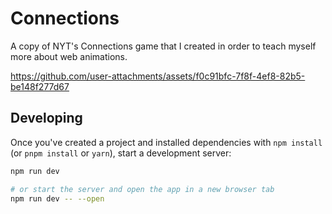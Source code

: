 # Connections

A copy of NYT's Connections game that I created in order to teach myself more about web animations.

https://github.com/user-attachments/assets/f0c91bfc-7f8f-4ef8-82b5-be148f277d67

## Developing

Once you've created a project and installed dependencies with `npm install` (or `pnpm install` or `yarn`), start a development server:

```bash
npm run dev

# or start the server and open the app in a new browser tab
npm run dev -- --open
```
